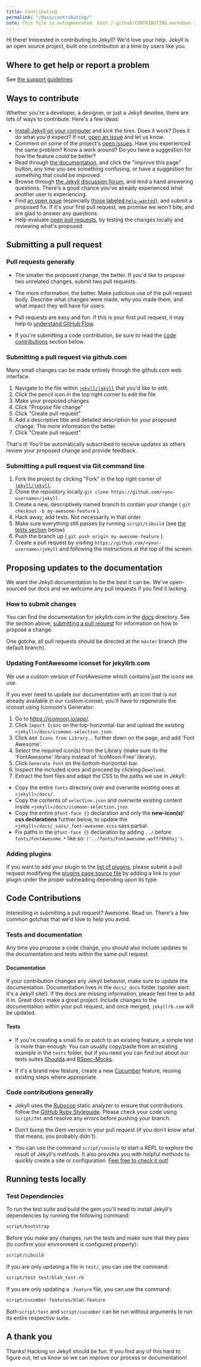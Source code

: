 ```yaml
---
title: Contributing
permalink: "/docs/contributing/"
note: This file is autogenerated. Edit /.github/CONTRIBUTING.markdown instead.
---
```


Hi there! Interested in contributing to Jekyll? We'd love your help. Jekyll is an open source project, built one contribution at a time by users like you.

## Where to get help or report a problem

See [the support guidelines](https://jekyllrb.com/docs/support/)

## Ways to contribute

Whether you're a developer, a designer, or just a Jekyll devotee, there are lots of ways to contribute. Here's a few ideas:

* [Install Jekyll on your computer](https://jekyllrb.com/docs/installation/) and kick the tires. Does it work? Does it do what you'd expect? If not, [open an issue](https://github.com/jekyll/jekyll/issues/new) and let us know.
* Comment on some of the project's [open issues](https://github.com/jekyll/jekyll/issues). Have you experienced the same problem? Know a work around? Do you have a suggestion for how the feature could be better?
* Read through [the documentation](https://jekyllrb.com/docs/home/), and click the "improve this page" button, any time you see something confusing, or have a suggestion for something that could be improved.
* Browse through [the Jekyll discussion forum](https://talk.jekyllrb.com/), and lend a hand answering questions. There's a good chance you've already experienced what another user is experiencing.
* Find [an open issue](https://github.com/jekyll/jekyll/issues) (especially [those labeled `help-wanted`](https://github.com/jekyll/jekyll/issues?utf8=%E2%9C%93&q=is%3Aopen+is%3Aissue+label%3A%22help-wanted+%3Apray%3A%22)), and submit a proposed fix. If it's your first pull request, we promise we won't bite, and are glad to answer any questions.
* Help evaluate [open pull requests](https://github.com/jekyll/jekyll/pulls), by testing the changes locally and reviewing what's proposed.

## Submitting a pull request

### Pull requests generally

* The smaller the proposed change, the better. If you'd like to propose two unrelated changes, submit two pull requests.

* The more information, the better. Make judicious use of the pull request body. Describe what changes were made, why you made them, and what impact they will have for users.

* Pull requests are easy and fun. If this is your first pull request, it may help to [understand GitHub Flow](https://guides.github.com/introduction/flow/).

* If you're submitting a code contribution, be sure to read the [code contributions](#code-contributions) section below.

### Submitting a pull request via github.com

Many small changes can be made entirely through the github.com web interface.

1. Navigate to the file within [`jekyll/jekyll`](https://github.com/jekyll/jekyll) that you'd like to edit.
2. Click the pencil icon in the top right corner to edit the file
3. Make your proposed changes
4. Click "Propose file change"
5. Click "Create pull request"
6. Add a descriptive title and detailed description for your proposed change. The more information the better.
7. Click "Create pull request"

That's it! You'll be automatically subscribed to receive updates as others review your proposed change and provide feedback.

### Submitting a pull request via Git command line

1. Fork the project by clicking "Fork" in the top right corner of [`jekyll/jekyll`](https://github.com/jekyll/jekyll).
2. Clone the repository locally `git clone https://github.com/<you-username>/jekyll`.
3. Create a new, descriptively named branch to contain your change ( `git checkout -b my-awesome-feature` ).
4. Hack away, add tests. Not necessarily in that order.
5. Make sure everything still passes by running `script/cibuild` (see [the tests section](#running-tests-locally) below)
6. Push the branch up ( `git push origin my-awesome-feature` ).
7. Create a pull request by visiting `https://github.com/<your-username>/jekyll` and following the instructions at the top of the screen.

## Proposing updates to the documentation

We want the Jekyll documentation to be the best it can be. We've open-sourced our docs and we welcome any pull requests if you find it lacking.

### How to submit changes

You can find the documentation for jekyllrb.com in the [docs](https://github.com/jekyll/jekyll/tree/master/docs) directory. See the section above, [submitting a pull request](#submitting-a-pull-request) for information on how to propose a change.

One gotcha, all pull requests should be directed at the `master` branch (the default branch).

### Updating FontAwesome iconset for jekyllrb.com

We use a custom version of FontAwesome which contains just the icons we use.

If you ever need to update our documentation with an icon that is not already available in our custom iconset, you'll have to regenerate the iconset using Icomoon's Generator:

1. Go to <https://icomoon.io/app/>.
2. Click `Import Icons` on the top-horizontal-bar and upload the existing `<jekyll>/docs/icomoon-selection.json`.
3. Click `Add Icons from Library..` further down on the page, and add 'Font Awesome'.
4. Select the required icon(s) from the Library (make sure its the 'FontAwesome' library instead of 'IcoMoon-Free' library).
5. Click `Generate Font` on the bottom-horizontal-bar.
6. Inspect the included icons and proceed by clicking `Download`.
7. Extract the font files and adapt the CSS to the paths we use in Jekyll:
  - Copy the entire `fonts` directory over and overwrite existing ones at `<jekyll>/docs/`.
  - Copy the contents of `selection.json` and overwrite existing content inside `<jekyll>/docs/icomoon-selection.json`.
  - Copy the entire `@font-face {}` declaration and only the **new-icon(s)' css declarations** further below, to update the
  `<jekyll>/docs/_sass/_font-awesome.scss` sass partial.
  - Fix paths in the `@font-face {}` declaration by adding `../` before `fonts/FontAwesome.*` like so:
  `('../fonts/Fontawesome.woff?9h6hxj')`.

### Adding plugins

If you want to add your plugin to the [list of plugins](https://jekyllrb.com/docs/plugins/#available-plugins), please submit a pull request modifying the [plugins page source file](https://github.com/jekyll/jekyll/blob/master/docs/_docs/plugins.md) by adding a link to your plugin under the proper subheading depending upon its type.

## Code Contributions

Interesting in submitting a pull request? Awesome. Read on. There's a few common gotchas that we'd love to help you avoid.

### Tests and documentation

Any time you propose a code change, you should also include updates to the documentation and tests within the same pull request.

#### Documentation

If your contribution changes any Jekyll behavior, make sure to update the documentation. Documentation lives in the `docs/_docs` folder (spoiler alert: it's a Jekyll site!). If the docs are missing information, please feel free to add it in. Great docs make a great project. Include changes to the documentation within your pull request, and once merged, `jekyllrb.com` will be updated.

#### Tests

* If you're creating a small fix or patch to an existing feature, a simple test is more than enough. You can usually copy/paste from an existing example in the `tests` folder, but if you need you can find out about our tests suites [Shoulda](https://github.com/thoughtbot/shoulda/tree/master) and [RSpec-Mocks](https://github.com/rspec/rspec-mocks).

* If it's a brand new feature, create a new [Cucumber](https://github.com/cucumber/cucumber/) feature, reusing existing steps where appropriate.

### Code contributions generally

* Jekyll uses the [Rubocop](https://github.com/bbatsov/rubocop) static analyzer to ensure that contributions follow the [GitHub Ruby Styleguide](https://github.com/styleguide/ruby). Please check your code using `script/fmt` and resolve any errors before pushing your branch.

* Don't bump the Gem version in your pull request (if you don't know what that means, you probably didn't).

* You can use the command `script/console` to start a REPL to explore the result of
Jekyll's methods. It also provides you with helpful methods to quickly create a
site or configuration. [Feel free to check it out!](https://github.com/jekyll/jekyll/blob/master/script/console)

## Running tests locally

### Test Dependencies

To run the test suite and build the gem you'll need to install Jekyll's dependencies by running the following command:

```sh
script/bootstrap
```

Before you make any changes, run the tests and make sure that they pass (to confirm your environment is configured properly):

```sh
script/cibuild
```

If you are only updating a file in `test/`, you can use the command:

```sh
script/test test/blah_test.rb
```

If you are only updating a `.feature` file, you can use the command:

```sh
script/cucumber features/blah.feature
```

Both `script/test` and `script/cucumber` can be run without arguments to
run its entire respective suite.

## A thank you

Thanks! Hacking on Jekyll should be fun. If you find any of this hard to figure out, let us know so we can improve our process or documentation!
